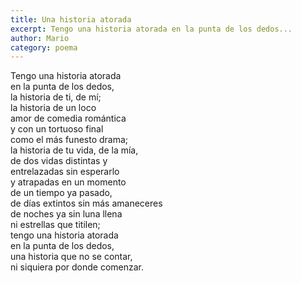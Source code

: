 ```yaml
---
title: Una historia atorada
excerpt: Tengo una historia atorada en la punta de los dedos...
author: Mario
category: poema
---
```


Tengo una historia atorada  
en la punta de los dedos,  
la historia de ti, de mí;  
la historia de un loco  
amor de comedia romántica  
y con un tortuoso final  
como el más funesto drama;  
la historia de tu vida, de la mía,  
de dos vidas distintas y  
entrelazadas sin esperarlo  
y atrapadas en un momento  
de un tiempo ya pasado,  
de días extintos sin más amaneceres  
de noches ya sin luna llena  
ni estrellas que titilen;  
tengo una historia atorada  
en la punta de los dedos,  
una historia que no se contar,  
ni siquiera por donde comenzar.  
